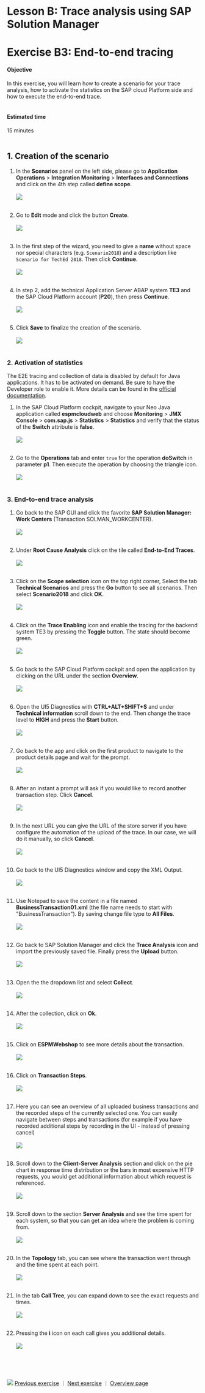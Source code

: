 # Lesson B: Trace analysis using SAP Solution Manager
# Exercise B3: End-to-end tracing

#### Objective
In this exercise, you will learn how to create a scenario for your trace analysis, how to activate the statistics on the SAP cloud Platform side and how to execute the end-to-end trace.<br /><br />

#### Estimated time
15 minutes
<br />
<br />

## 1. Creation of the scenario
1. In the **Scenarios** panel on the left side, please go to **Application Operations** > **Integration Monitoring** > **Interfaces and Connections** and click on the 4th step called **define scope**.<br /><br />
![](../../images/b3-te2-int-conn.png)<br /><br />

1. Go to **Edit** mode and click the button **Create**.<br /><br />
![](../../images/b3-te2-int-conn-scenario.png)<br /><br />

1. In the first step of the wizard, you need to give a **name** without space nor special characters (e.g. `Scenario2018`) and a description like `Scenario for TechEd 2018`. Then click **Continue**.<br /><br />
![](../../images/b3-te2-int-conn-scenario2.png)<br /><br />

1. In step 2, add the technical Application Server ABAP system **TE3** and the SAP Cloud Platform account (**P20**), then press **Continue**.<br /><br />
![](../../images/b3-te2-int-conn-scenario3.png)<br /><br>

1. Click **Save** to finalize the creation of the scenario.<br /><br />
![](../../images/b3-te2-int-conn-scenario4.png)<br /><br>

### 2. Activation of statistics
The E2E tracing and collection of data is disabled by default for Java applications. It has to be activated on demand. Be sure to have the Developer role to enable it. More details can be found in the [official documentation](https://help.sap.com/viewer/65de2977205c403bbc107264b8eccf4b/Cloud/en-US/a1e3101e108a4ca7a2a8c62654534ef8.html).

1. In the SAP Cloud Platform cockpit, navigate to your Neo Java application called **espmcloudweb** and choose **Monitoring** > **JMX Console** > **com.sap.js** > **Statistics** > **Statistics** and verify that the status of the  **Switch** attribute is **false**.<br /><br />
![](../../images/b3-sapcp-stat1.png)<br /><br>

1. Go to the **Operations** tab and enter `true` for the operation **doSwitch** in parameter **p1**. Then execute the operation by choosing the triangle icon.<br /><br />
![](../../images/b3-sapcp-stat2.png)<br /><br>

### 3. End-to-end trace analysis
1. Go back to the SAP GUI and click the favorite **SAP Solution Manager: Work Centers** (Transaction SOLMAN_WORKCENTER).<br /><br />
![](../../images/b3-te2-e2e.png)<br /><br>

1. Under **Root Cause Analysis** click on the tile called **End-to-End Traces**.<br /><br />
![](../../images/b3-te2-e2e-workcenter.png)<br /><br>

1. Click on the **Scope selection** icon on the top right corner, Select the tab **Technical Scenarios** and press the **Go** button to see all scenarios. Then select **Scenario2018** and click **OK**.<br /><br />
![](../../images/b3-te2-e2e-scope.png)<br /><br>

1. Click on the **Trace Enabling** icon and enable the tracing for the backend system TE3 by pressing the **Toggle** button. The state should become green.<br /><br />
![](../../images/b3-te2-e2e-backend-trace-enable.png)<br /><br>

1. Go back to the SAP Cloud Platform cockpit and open the application by clicking on the URL under the section **Overview**.<br /><br />
![](../../images/b3-sapcp-app-url.png)<br /><br>

1. Open the UI5 Diagnostics with **CTRL+ALT+SHIFT+S** and under **Technical information** scroll down to the end. Then change the trace level to **HIGH** and press the **Start** button.<br /><br />
![](../../images/b3-te2-e2e-ui5-diagnostics.png)<br /><br>

1. Go back to the app and click on the first product to navigate to the product details page and wait for the prompt.<br /><br />
![](../../images/b3-te2-e2e-app.png)<br /><br>

1. After an instant a prompt will ask if you would like to record another transaction step. Click **Cancel**.<br /><br />
![](../../images/b3-te2-e2e-app-prompt.png)<br /><br>

1. In the next URL you can give the URL of the store server if you have configure the automation of the upload of the trace. In our case, we will do it manually, so click **Cancel**.<br /><br />
![](../../images/b3-te2-e2e-app-prompt2.png)<br /><br>

1. Go back to the UI5 Diagnostics window and copy the XML Output.<br /><br />
![](../../images/b3-te2-e2e-app-xml-output.png)<br /><br>

1. Use Notepad to save the content in a file named **BusinessTransaction01.xml** (the file name needs to start with "BusinessTransaction"). By saving change file type to **All Files**. <br /><br />
![](../../images/b3-te2-e2e-app-notepad.png)<br /><br>

1. Go back to SAP Solution Manager and click the **Trace Analysis** icon and import the previously saved file. Finally press the **Upload** button.<br /><br />
![](../../images/b3-te2-e2e-import.png)<br /><br>

1. Open the the dropdown list and select **Collect**.<br /><br />
![](../../images/b3-te2-e2e-collect.png)<br /><br>

1. After the collection, click on **Ok**.<br /><br />
![](../../images/b3-te2-e2e-collect2.png)<br /><br>

1. Click on **ESPMWebshop** to see more details about the transaction.<br /><br />
![](../../images/b3-e2e-overview-01.png)<br /><br>

1. Click on **Transaction Steps**.<br /><br />
![](../../images/b3-e2e-overview-02.png)<br /><br>

1. Here you can see an overview of all uploaded business transactions and the recorded steps of the currently selected one. You can easily navigate between steps and transactions (for example if you have recorded additional steps by recording in the UI - instead of pressing cancel)<br /><br />
  ![](../../images/b3-e2e-overview-03.png)<br /><br>

1. Scroll down to the **Client-Server Analysis** section and click on the pie chart in response time distribution or the bars in most expensive HTTP requests, you would get additional information about which request is referenced.<br /><br />
  ![](../../images/b3-e2e-overview-04.png)<br /><br>

1. Scroll down to the section **Server Analysis** and see the time spent for each system, so that you can get an idea where the problem is coming from.<br /><br />
  ![](../../images/b3-e2e-overview-05.png)<br /><br>

1. In the **Topology** tab, you can see where the transaction went through and the time spent at each point.<br /><br />
  ![](../../images/b3-e2e-overview-06.png)<br /><br>

1. In the tab **Call Tree**, you can expand down to see the exact requests and times.<br /><br />
  ![](../../images/b3-e2e-overview-07.png)<br /><br>

1. Pressing the **i** icon on each call gives you additional details.<br /><br />
  ![](../../images/b3-e2e-overview-08.png)

<br /><br /><br />

![](../../images/nav.png) [Previous exercise](../B2/README.md) ｜ [Next exercise](../C1/README.md) ｜ [Overview page](../../README.md)
